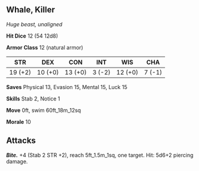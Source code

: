 ## Whale, Killer

*Huge beast, unaligned*

**Hit Dice** 12 (54 12d8)

**Armor Class** 12 (natural armor)

| STR     | DEX     | CON     | INT     | WIS     | CHA     |
|---------|---------|---------|---------|---------|---------|
| 19 (+2) | 10 (+0) | 13 (+0) |  3 (-2) | 12 (+0) |  7 (-1) |

**Saves** Physical 13, Evasion 15, Mental 15, Luck 15

**Skills** Stab 2, Notice 1

**Move** 0ft, swim 60ft_18m_12sq

**Morale** 10

## Attacks

***Bite.*** +4 (Stab 2 STR +2), reach 5ft_1.5m_1sq, one target. Hit: 5d6+2 piercing damage.

